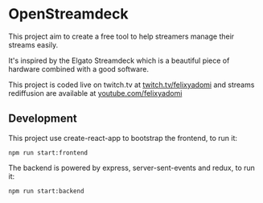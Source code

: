 # OpenStreamdeck

This project aim to create a free tool to help streamers manage their streams easily.

It's inspired by the Elgato Streamdeck which is a beautiful piece of hardware combined with a good software.

This project is coded live on twitch.tv at [twitch.tv/felixyadomi](https://twitch.tv/felixyadomi) and streams rediffusion are available at [youtube.com/felixyadomi](https://www.youtube.com/watch?v=2zL_jNATx2o&list=PLNiv7QCbcUo7QC0aQ9L-2z8XOsSDWLRlC)

## Development

This project use create-react-app to bootstrap the frontend, to run it:

    npm run start:frontend

The backend is powered by express, server-sent-events and redux, to run it:

    npm run start:backend
